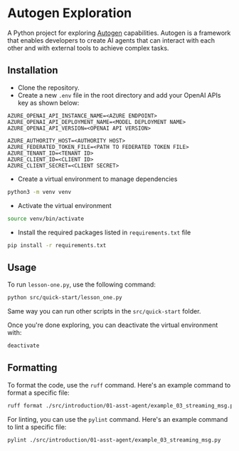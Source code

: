 # Autogen Exploration

A Python project for exploring [Autogen](https://microsoft.github.io/autogen/0.2/) capabilities. 
Autogen is a framework that enables developers to create AI agents that can interact with each other and with 
external tools to achieve complex tasks.

## Installation
 - Clone the repository.
 - Create a new `.env` file in the root directory and add your OpenAI APIs key as shown below:

```aiignore
AZURE_OPENAI_API_INSTANCE_NAME=<AZURE ENDPOINT>
AZURE_OPENAI_API_DEPLOYMENT_NAME=<MODEL DEPLOYMENT NAME>
AZURE_OPENAI_API_VERSION=<OPENAI API VERSION>

AZURE_AUTHORITY_HOST=<AUTHORITY HOST>
AZURE_FEDERATED_TOKEN_FILE=<PATH TO FEDERATED TOKEN FILE>
AZURE_TENANT_ID=<TENANT ID>
AZURE_CLIENT_ID=<CLIENT ID>
AZURE_CLIENT_SECRET=<CLIENT SECRET>
```
 - Create a virtual environment to manage dependencies

```bash
python3 -m venv venv
```
  - Activate the virtual environment
```bash
source venv/bin/activate  
```
  - Install the required packages listed in `requirements.txt` file
```bash
pip install -r requirements.txt
```
## Usage
To run `lesson-one.py`, use the following command:
```bash
python src/quick-start/lesson_one.py
```
Same way you can run other scripts in the `src/quick-start` folder.

Once you're done exploring, you can deactivate the virtual environment with:
```bash
deactivate
```
## Formatting
To format the code, use the `ruff` command. Here's an example command to format a specific file:
```bash
ruff format ./src/introduction/01-asst-agent/example_03_streaming_msg.py
```
For linting, you can use the `pylint` command. Here's an example command to lint a specific file:
```bash
pylint ./src/introduction/01-asst-agent/example_03_streaming_msg.py
```